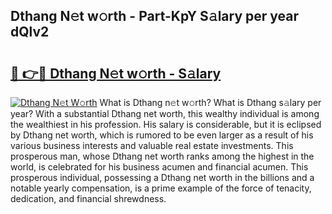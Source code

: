 ## Dthang N𝚎t w𝚘rth - Part-KpY S𝚊lary per year dQlv2

# <h2><a href="http://gc2g0f.nevu.top/?p=Dthang">🔗 👉🔴 Dthang N𝚎t w𝚘rth - S𝚊lary</a></h2>

[![Dthang N𝚎t W𝚘rth](https://i.imgur.com/Oavwk0R.jpeg)](http://gc2g0f.nevu.top/?p=Dthang)
What is Dthang n𝚎t w𝚘rth? What is Dthang s𝚊lary per year?
With a substantial Dthang net worth, this wealthy individual is among the wealthiest in his profession. His salary is considerable, but it is eclipsed by Dthang net worth, which is rumored to be even larger as a result of his various business interests and valuable real estate investments. This prosperous man, whose Dthang net worth ranks among the highest in the world, is celebrated for his business acumen and financial acumen. This prosperous individual, possessing a Dthang net worth in the billions and a notable yearly compensation, is a prime example of the force of tenacity, dedication, and financial shrewdness.
